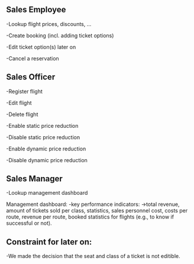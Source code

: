 ## Sales Employee
-Lookup flight prices, discounts, ...

-Create booking (incl. adding ticket options)

-Edit ticket option(s) later on

-Cancel a reservation


## Sales Officer
-Register flight

-Edit flight

-Delete flight

-Enable static price reduction

-Disable static price reduction

-Enable dynamic price reduction

-Disable dynamic price reduction


## Sales Manager
-Lookup management dashboard

Management dashboard:
-key performance indicators: 
  ->total revenue, amount of tickets sold per class, 
  statistics, sales personnel cost, costs per route, revenue per route, 
  booked statistics for flights (e.g., to know if successful or not).






## Constraint for later on:
-We made the decision that the seat and class of a ticket is not editible.
